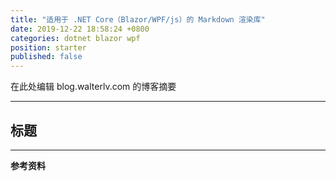```yaml
---
title: "适用于 .NET Core（Blazor/WPF/js）的 Markdown 渲染库"
date: 2019-12-22 18:58:24 +0800
categories: dotnet blazor wpf
position: starter
published: false
---
```


在此处编辑 blog.walterlv.com 的博客摘要

---

<div id="toc"></div>

## 标题

---

**参考资料**